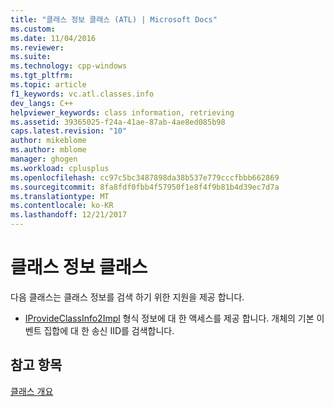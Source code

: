 ```yaml
---
title: "클래스 정보 클래스 (ATL) | Microsoft Docs"
ms.custom: 
ms.date: 11/04/2016
ms.reviewer: 
ms.suite: 
ms.technology: cpp-windows
ms.tgt_pltfrm: 
ms.topic: article
f1_keywords: vc.atl.classes.info
dev_langs: C++
helpviewer_keywords: class information, retrieving
ms.assetid: 39365025-f24a-41ae-87ab-4ae8ed085b98
caps.latest.revision: "10"
author: mikeblome
ms.author: mblome
manager: ghogen
ms.workload: cplusplus
ms.openlocfilehash: cc97c5bc3487898da38b537e779cccfbbb662869
ms.sourcegitcommit: 8fa8fdf0fbb4f57950f1e8f4f9b81b4d39ec7d7a
ms.translationtype: MT
ms.contentlocale: ko-KR
ms.lasthandoff: 12/21/2017
---
```

# <a name="class-information-classes"></a>클래스 정보 클래스
다음 클래스는 클래스 정보를 검색 하기 위한 지원을 제공 합니다.  
  
-   [IProvideClassInfo2Impl](../atl/reference/iprovideclassinfo2impl-class.md) 형식 정보에 대 한 액세스를 제공 합니다. 개체의 기본 이벤트 집합에 대 한 송신 IID를 검색합니다.  
  
## <a name="see-also"></a>참고 항목  
 [클래스 개요](../atl/atl-class-overview.md)

